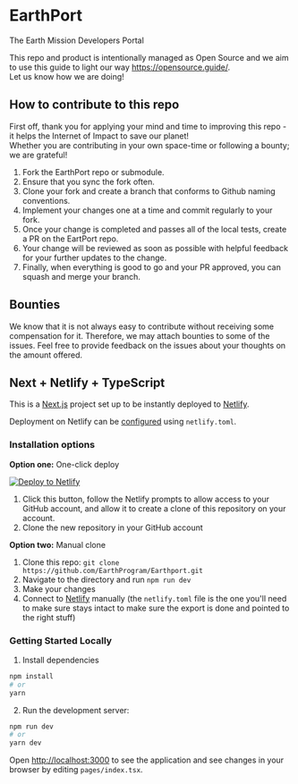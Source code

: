 # EarthPort

The Earth Mission Developers Portal

This repo and product is intentionally managed as Open Source and we aim to use this guide to light our way https://opensource.guide/.  
Let us know how we are doing!

## How to contribute to this repo

First off, thank you for applying your mind and time to improving this repo - it helps the Internet of Impact to save our planet!  
Whether you are contributing in your own space-time or following a bounty; we are grateful!

1. Fork the EarthPort repo or submodule.
2. Ensure that you sync the fork often.
3. Clone your fork and create a branch that conforms to Github naming conventions.
4. Implement your changes one at a time and commit regularly to your fork.
5. Once your change is completed and passes all of the local tests, create a PR on the EartPort repo.
6. Your change will be reviewed as soon as possible with helpful feedback for your further updates to the change.
7. Finally, when everything is good to go and your PR approved, you can squash and merge your branch.

## Bounties

We know that it is not always easy to contribute without receiving some compensation for it.
Therefore, we may attach bounties to some of the issues.
Feel free to provide feedback on the issues about your thoughts on the amount offered.

## Next + Netlify + TypeScript

This is a [Next.js](https://nextjs.org/) project set up to be instantly deployed to [Netlify](https://netlify.com).

Deployment on Netlify can be [configured](https://docs.netlify.com/configure-builds/file-based-configuration/) using `netlify.toml`.

### Installation options

**Option one:** One-click deploy

[![Deploy to Netlify](https://www.netlify.com/img/deploy/button.svg)](https://app.netlify.com/start/deploy?repository=https://github.com/EarthProgram/Earthport)

1. Click this button, follow the Netlify prompts to allow access to your GitHub account, and allow it to create a clone of this repository on your account.
2. Clone the new repository in your GitHub account

**Option two:** Manual clone

1. Clone this repo: `git clone https://github.com/EarthProgram/Earthport.git`
2. Navigate to the directory and run `npm run dev`
3. Make your changes
4. Connect to [Netlify](https://netlify.com) manually (the `netlify.toml` file is the one you'll need to make sure stays intact to make sure the export is done and pointed to the right stuff)

### Getting Started Locally

1. Install dependencies

```bash
npm install
# or
yarn
```

2. Run the development server:

```bash
npm run dev
# or
yarn dev
```

Open [http://localhost:3000](http://localhost:3000) to see the application and see changes in your browser by editing `pages/index.tsx`.
